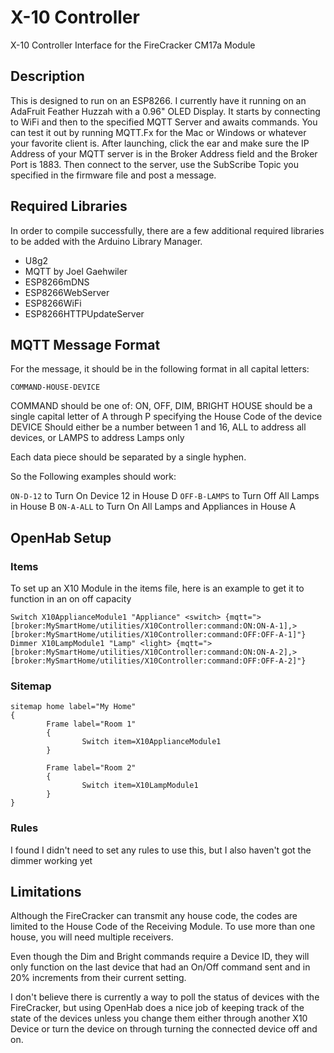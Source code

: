 # X-10 Controller
X-10 Controller Interface for the FireCracker CM17a Module

## Description
This is designed to run on an ESP8266. I currently have it running on an AdaFruit Feather Huzzah with a 0.96" OLED Display. It starts by connecting to WiFi and then to the specified MQTT Server and awaits commands. You can test it out by running MQTT.Fx for the Mac or Windows or whatever your favorite client is. After launching, click the ear and make sure the IP Address of your MQTT server is in the Broker Address field and the Broker Port is 1883. Then connect to the server, use the SubScribe Topic you specified in the firmware file and post a message.

## Required Libraries
In order to compile successfully, there are a few additional required libraries to be added with the Arduino Library Manager.
* U8g2
* MQTT by Joel Gaehwiler
* ESP8266mDNS
* ESP8266WebServer
* ESP8266WiFi
* ESP8266HTTPUpdateServer


## MQTT Message Format
For the message, it should be in the following format in all capital letters:

`COMMAND-HOUSE-DEVICE`

COMMAND should be one of: ON, OFF, DIM, BRIGHT
HOUSE should be a single capital letter of A through P specifying the House Code of the device
DEVICE Should either be a number between 1 and 16, ALL to address all devices, or LAMPS to address Lamps only

Each data piece should be separated by a single hyphen.

So the Following examples should work:

`ON-D-12` to Turn On Device 12 in House D
`OFF-B-LAMPS` to Turn Off All Lamps in House B
`ON-A-ALL` to Turn On All Lamps and Appliances in House A

## OpenHab Setup
### Items
To set up an X10 Module in the items file, here is an example to get it to function in an on off capacity
```
Switch X10ApplianceModule1 "Appliance" <switch> {mqtt=">[broker:MySmartHome/utilities/X10Controller:command:ON:ON-A-1],>[broker:MySmartHome/utilities/X10Controller:command:OFF:OFF-A-1]"}
Dimmer X10LampModule1 "Lamp" <light> {mqtt=">[broker:MySmartHome/utilities/X10Controller:command:ON:ON-A-2],>[broker:MySmartHome/utilities/X10Controller:command:OFF:OFF-A-2]"}
```

### Sitemap
```
sitemap home label="My Home"
{
        Frame label="Room 1"
        {
                Switch item=X10ApplianceModule1
        }

        Frame label="Room 2"
        {
                Switch item=X10LampModule1
        }
}
```

### Rules
I found I didn't need to set any rules to use this, but I also haven't got the dimmer working yet

## Limitations
Although the FireCracker can transmit any house code, the codes are limited to the House Code of the Receiving Module. To use more than one house, you will need multiple receivers.

Even though the Dim and Bright commands require a Device ID, they will only function on the last device that had an On/Off command sent and in 20% increments from their current setting.

I don't believe there is currently a way to poll the status of devices with the FireCracker, but using OpenHab does a nice job of keeping track of the state of the devices unless you change them either through another X10 Device or turn the device on through turning the connected device off and on.
